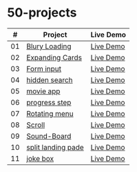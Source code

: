 # 50-projects
|  #  | Project                                                                                                                     | Live Demo                                                                         |
| :-: | --------------------------------------------------------------------------------------------------------------------------- | --------------------------------------------------------------------------------- |
| 01  | [Blury Loading](https://github.com/RutvikMori18/50-projects/tree/master/blury%20loading)                             | [Live Demo](https://605640ad96e97a90e93cc4d5--lucid-allen-4bd49b.netlify.app/)  
| 02  | [Expanding Cards](https://github.com/RutvikMori18/50-projects/tree/master/card%20expanding)                             | [Live Demo](https://vigorous-shockley-4b737b.netlify.app/)  
| 03  | [Form input](https://github.com/RutvikMori18/50-projects/tree/master/form%20input)                             | [Live Demo](https://forminput.netlify.app/) 
| 04  | [hidden search](https://github.com/RutvikMori18/50-projects/tree/master/hiddden%20search)                             | [Live Demo](https://lucid-allen.netlify.app/) 
| 05  | [movie app](https://github.com/RutvikMori18/50-projects/tree/master/movie%20app)                                        | [Live Demo](https://movieapp18.netlify.app/)
| 06  | [progress step](https://github.com/RutvikMori18/50-projects/tree/master/progress%20step)                                        | [Live Demo](https://progresstep.netlify.app/)
| 07  | [Rotating menu](https://github.com/RutvikMori18/50-projects/tree/master/rotation%20menu%20empty)                                        | [Live Demo](https://rotatingmenu.netlify.app/)
| 08  | [Scroll](https://github.com/RutvikMori18/50-projects/tree/master/scroll)                                        | [Live Demo](https://scrollmenu.netlify.app/)
| 09  | [Sound-Board](https://github.com/RutvikMori18/50-projects/tree/master/sound%20board)                                        | [Live Demo](https://soundboardd.netlify.app/)
| 10  | [split landing pade](https://github.com/RutvikMori18/50-projects/tree/master/splite%20landing%20pade)                                        | [Live Demo](https://splitlsnding.netlify.app/)
| 11  | [joke box](https://github.com/RutvikMori18/50-projects/tree/master/jokes%20box)                                        | [Live Demo](https://joke-box.netlify.app/)
